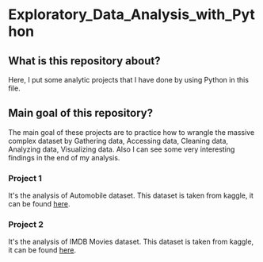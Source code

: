 # Exploratory_Data_Analysis_with_Python

## What is this repository about?
Here, I put some analytic projects that I have done by using Python in this file.

## Main goal of this repository?
The main goal of these projects are to practice how to wrangle the massive complex dataset by Gathering data, Accessing data, Cleaning data, Analyzing data, Visualizing data. Also I can see some very interesting findings in the end of my analysis.

### Project 1
It's the analysis of Automobile dataset. This dataset is taken from kaggle, it  can be found [here](https://www.kaggle.com/datasets/gargmanas/automobile).

### Project 2
It's the analysis of IMDB Movies dataset. This dataset is taken from kaggle, it  can be found [here](https://www.kaggle.com/datasets/harshitshankhdhar/imdb-dataset-of-top-1000-movies-and-tv-shows).
